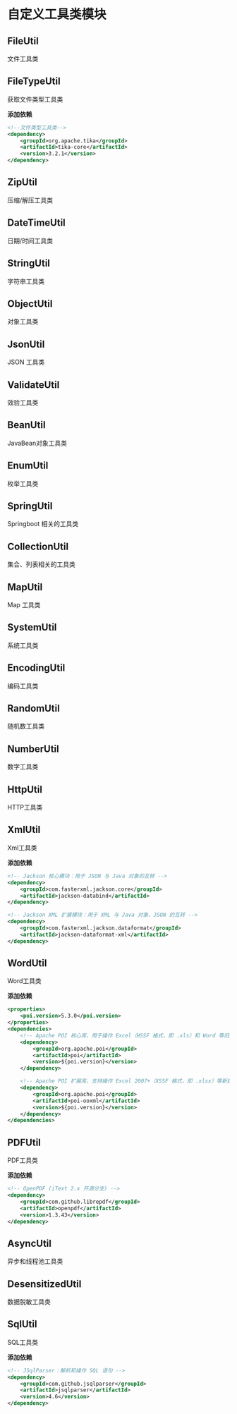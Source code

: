 # 自定义工具类模块

## FileUtil

文件工具类



## FileTypeUtil

获取文件类型工具类

**添加依赖**

```xml
<!--文件类型工具类-->
<dependency>
    <groupId>org.apache.tika</groupId>
    <artifactId>tika-core</artifactId>
    <version>3.2.1</version>
</dependency>
```



## ZipUtil

压缩/解压工具类



## DateTimeUtil

日期/时间工具类



## StringUtil

字符串工具类



## ObjectUtil

对象工具类



## JsonUtil 

JSON 工具类



## ValidateUtil

效验工具类



## BeanUtil

JavaBean对象工具类



## EnumUtil

枚举工具类



## SpringUtil

Springboot 相关的工具类



## CollectionUtil

集合、列表相关的工具类



## MapUtil

Map 工具类



## SystemUtil

系统工具类



## EncodingUtil

编码工具类



## RandomUtil

随机数工具类



## NumberUtil

数字工具类



## HttpUtil

HTTP工具类



## XmlUtil

Xml工具类

**添加依赖**

```xml
<!-- Jackson 核心模块：用于 JSON 与 Java 对象的互转 -->
<dependency>
    <groupId>com.fasterxml.jackson.core</groupId>
    <artifactId>jackson-databind</artifactId>
</dependency>

<!-- Jackson XML 扩展模块：用于 XML 与 Java 对象、JSON 的互转 -->
<dependency>
    <groupId>com.fasterxml.jackson.dataformat</groupId>
    <artifactId>jackson-dataformat-xml</artifactId>
</dependency>
```



## WordUtil

Word工具类

**添加依赖**

```xml
<properties>
    <poi.version>5.3.0</poi.version>
</properties>
<dependencies>
    <!-- Apache POI 核心库，用于操作 Excel（HSSF 格式，即 .xls）和 Word 等旧版 Office 文档 -->
    <dependency>
        <groupId>org.apache.poi</groupId>
        <artifactId>poi</artifactId>
        <version>${poi.version}</version>
    </dependency>

    <!-- Apache POI 扩展库，支持操作 Excel 2007+（XSSF 格式，即 .xlsx）等新版 Office 文档 -->
    <dependency>
        <groupId>org.apache.poi</groupId>
        <artifactId>poi-ooxml</artifactId>
        <version>${poi.version}</version>
    </dependency>
</dependencies>
```



## PDFUtil

PDF工具类

**添加依赖**

```xml
<!-- OpenPDF (iText 2.x 开源分支) -->
<dependency>
    <groupId>com.github.librepdf</groupId>
    <artifactId>openpdf</artifactId>
    <version>1.3.43</version>
</dependency>
```



## AsyncUtil

异步和线程池工具类



## DesensitizedUtil

数据脱敏工具类



## SqlUtil

SQL工具类

**添加依赖**

```xml
<!-- JSqlParser：解析和操作 SQL 语句 -->
<dependency>
    <groupId>com.github.jsqlparser</groupId>
    <artifactId>jsqlparser</artifactId>
    <version>4.6</version>
</dependency>
```

